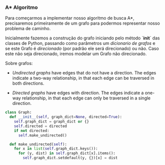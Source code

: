 ### A* Algoritmo

Para começarmos a implementar nosso algoritmo de busca A*, precisaremos primeiramente de um grafo para podermos representar nosso problema de caminho.

Inicialmente fazemos a construção do grafo iniciando pelo método ´__init__` das classes de Python, passando como parâmetros um _dicionario de grafos_ e se este Grafo é _direcionado_ (por padrão ele será direcionado) ou não. Caso este não seja direcionado, iremos modelar um Grafo não direcionado.

Sobre grafos:

* _Undirected graphs_ have edges that do not have a direction. The edges indicate a two-way relationship, in that each edge can be traversed in both directions. 

* _Directed graphs_ have edges with direction. The edges indicate a one-way relationship, in that each edge can only be traversed in a single direction.

``` python
class Graph:
  def __init__(self, graph_dict=None, directed=True):
    self.graph_dict = graph_dict or {}
    self.directed = directed
    if not directed:
      self.make_undirected()

  def make_undirected(self):
    for x in list(self.graph_dict.keys()):
      for (y, dist) in self.graph_dict[x].items():
        self.graph_dict.setdefault(y, {})[x] = dist

```
